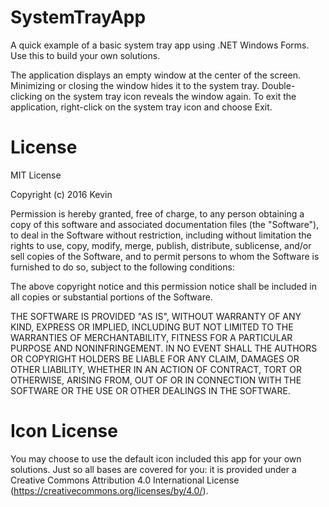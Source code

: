 # SystemTrayApp
A quick example of a basic system tray app using .NET Windows Forms. Use this to build your own solutions.

The application displays an empty window at the center of the screen. Minimizing or closing the window hides it to the system tray. Double-clicking on the system tray icon reveals the window again. To exit the application, right-click on the system tray icon and choose Exit.

# License
MIT License

Copyright (c) 2016 Kevin

Permission is hereby granted, free of charge, to any person obtaining a copy
of this software and associated documentation files (the "Software"), to deal
in the Software without restriction, including without limitation the rights
to use, copy, modify, merge, publish, distribute, sublicense, and/or sell
copies of the Software, and to permit persons to whom the Software is
furnished to do so, subject to the following conditions:

The above copyright notice and this permission notice shall be included in all
copies or substantial portions of the Software.

THE SOFTWARE IS PROVIDED "AS IS", WITHOUT WARRANTY OF ANY KIND, EXPRESS OR
IMPLIED, INCLUDING BUT NOT LIMITED TO THE WARRANTIES OF MERCHANTABILITY,
FITNESS FOR A PARTICULAR PURPOSE AND NONINFRINGEMENT. IN NO EVENT SHALL THE
AUTHORS OR COPYRIGHT HOLDERS BE LIABLE FOR ANY CLAIM, DAMAGES OR OTHER
LIABILITY, WHETHER IN AN ACTION OF CONTRACT, TORT OR OTHERWISE, ARISING FROM,
OUT OF OR IN CONNECTION WITH THE SOFTWARE OR THE USE OR OTHER DEALINGS IN THE
SOFTWARE.

# Icon License
You may choose to use the default icon included this app for your own solutions. Just so all bases are covered for you: it is provided  under a Creative Commons Attribution 4.0 International License (https://creativecommons.org/licenses/by/4.0/).
